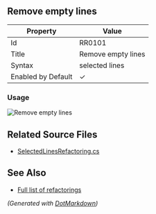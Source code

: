 ## Remove empty lines

| Property           | Value              |
| ------------------ | ------------------ |
| Id                 | RR0101             |
| Title              | Remove empty lines |
| Syntax             | selected lines     |
| Enabled by Default | &#x2713;           |

### Usage

![Remove empty lines](../../images/refactorings/RemoveEmptyLines.png)

## Related Source Files

* [SelectedLinesRefactoring.cs](../../src/Refactorings/CSharp/Refactorings/SelectedLinesRefactoring.cs)

## See Also

* [Full list of refactorings](Refactorings.md)

*\(Generated with [DotMarkdown](http://github.com/JosefPihrt/DotMarkdown)\)*